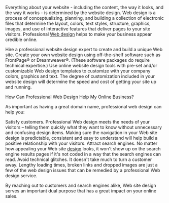 Everything about your website - including the content, the way it looks, and the way it works - is determined by the website design. Web design is a process of conceptualizing, planning, and building a collection of electronic files that determine the layout, colors, text styles, structure, graphics, images, and use of interactive features that deliver pages to your site visitors. Professional <a href="https://www.boldpakistani.com/2018/10/warid-sms-packages-daily-weekly-monthly.html">Web design</a> helps to make your business appear credible online.

Hire a professional website design expert to create and build a unique Web site.
Create your own website design using off-the-shelf software such as FrontPage® or Dreamweaver®. (These software packages do require technical expertise.)
Use online website design tools with pre-set and/or customizable Web design templates to customize with your company colors, graphics and text.
The degree of customization included in your website design will determine the speed and cost of getting your site up and running.

How Can Professional Web Design Help My Online Business?

As important as having a great domain name, professional web design can help you:

Satisfy customers. Professional Web design meets the needs of your visitors – telling them quickly what they want to know without unnecessary and confusing design items. Making sure the navigation in your Web site design is predictable, consistent and easy to understand will help build a positive relationship with your visitors.
Attract search engines. No matter how appealing your Web site <a href="https://www.boldpakistani.com">design</a> looks, it won't show up on the search engine results pages if it's not coded in a way that the search engines can read.
Avoid technical glitches. It doesn't take much to turn a customer away. Lengthy loading times, broken links and dropped images are just a few of the web design issues that can be remedied by a professional Web design service.

By reaching out to customers and search engines alike, Web site design serves an important dual purpose that has a great impact on your online sales.
